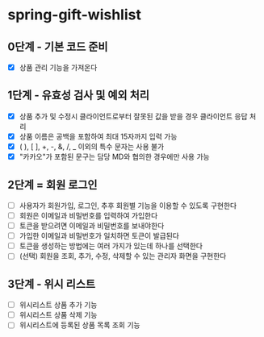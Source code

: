 # spring-gift-wishlist

## 0단계 - 기본 코드 준비
- [x] 상품 관리 기능을 가져온다

## 1단계 - 유효성 검사 및 예외 처리
- [x] 상품 추가 및 수정시 클라이언트로부터 잘못된 값을 받을 경우 클라이언트 응답 처리
- [x] 상품 이름은 공백을 포함하여 최대 15자까지 입력 가능
- [x] ( ), [ ], +, -, &, /, _ 이외의 특수 문자는 사용 불가
- [x] "카카오"가 포함된 문구는 담당 MD와 협의한 경우에만 사용 가능

## 2단계 = 회원 로그인
- [ ] 사용자가 회원가입, 로그인, 추후 회원별 기능을 이용할 수 있도록 구현한다
- [ ] 회원은 이메일과 비밀번호를 입력하여 가입한다
- [ ] 토큰을 받으려면 이메일과 비밀번호를 보내야한다
- [ ] 가입한 이메일과 비밀번호가 일치하면 토큰이 발급된다
- [ ] 토큰을 생성하는 방법에는 여러 가지가 있는데 하나를 선택한다
- [ ] (선택) 회원을 조회, 추가, 수정, 삭제할 수 있는 관리자 화면을 구현한다

## 3단계 - 위시 리스트
- [ ] 위시리스트 상품 추가 기능
- [ ] 위시리스트 상품 삭제 기능
- [ ] 위시리스트에 등록된 상품 목록 조회 기능